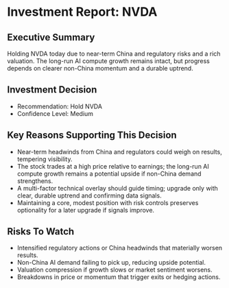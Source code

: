 # Investment Report: NVDA
## Executive Summary
Holding NVDA today due to near-term China and regulatory risks and a rich valuation. The long-run AI compute growth remains intact, but progress depends on clearer non-China momentum and a durable uptrend.

## Investment Decision
- Recommendation: Hold NVDA
- Confidence Level: Medium

## Key Reasons Supporting This Decision
- Near-term headwinds from China and regulators could weigh on results, tempering visibility.
- The stock trades at a high price relative to earnings; the long-run AI compute growth remains a potential upside if non-China demand strengthens.
- A multi-factor technical overlay should guide timing; upgrade only with clear, durable uptrend and confirming data signals.
- Maintaining a core, modest position with risk controls preserves optionality for a later upgrade if signals improve.

## Risks To Watch
- Intensified regulatory actions or China headwinds that materially worsen results.
- Non-China AI demand failing to pick up, reducing upside potential.
- Valuation compression if growth slows or market sentiment worsens.
- Breakdowns in price or momentum that trigger exits or hedging actions.